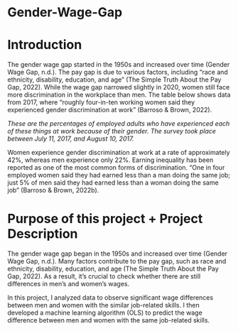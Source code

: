 # Gender-Wage-Gap

# Introduction
The gender wage gap started in the 1950s and increased over time (Gender Wage Gap, n.d.). The pay gap is due to various factors, including “race and ethnicity, disability, education, and age” (The Simple Truth About the Pay Gap, 2022). While the wage gap narrowed slightly in 2020, women still face more discrimination in the workplace than men. The table below shows data from 2017, where “roughly four-in-ten working women said they experienced gender discrimination at work” (Barroso & Brown, 2022).

*These are the percentages of employed adults who have experienced each of these things at work because of their gender.*
*The survey took place between July 11, 2017, and August 10, 2017.*

Women experience gender discrimination at work at a rate of approximately 42%, whereas men experience only 22%. Earning inequality has been reported as one of the most common forms of discrimination. “One in four employed women said they had earned less than a man doing the same job; just 5% of men said they had earned less than a woman doing the same job” (Barroso & Brown, 2022b).


# Purpose of this project + Project Description
The gender wage gap began in the 1950s and increased over time (Gender Wage Gap, n.d.). Many factors contribute to the pay gap, such as race and ethnicity, disability, education, and age (The Simple Truth About the Pay Gap, 2022). As a result, it’s crucial to check whether there are still differences in men’s and women’s wages.

In this project, I analyzed data to observe significant wage differences between men and women with the similar job-related skills. I then developed a machine learning algorithm (OLS) to predict the wage difference between men and women with the same job-related skills.
